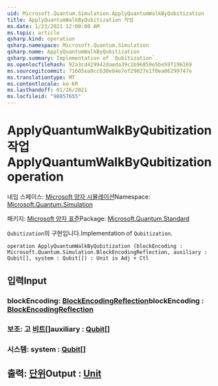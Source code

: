 ```yaml
---
uid: Microsoft.Quantum.Simulation.ApplyQuantumWalkByQubitization
title: ApplyQuantumWalkByQubitization 작업
ms.date: 1/23/2021 12:00:00 AM
ms.topic: article
qsharp.kind: operation
qsharp.namespace: Microsoft.Quantum.Simulation
qsharp.name: ApplyQuantumWalkByQubitization
qsharp.summary: Implementation of `Qubitization`.
ms.openlocfilehash: 92a3cd429942daeda39c1b96859e5be59f196169
ms.sourcegitcommit: 71605ea9cc630e84e7ef29027e1f0ea06299747e
ms.translationtype: MT
ms.contentlocale: ko-KR
ms.lasthandoff: 01/26/2021
ms.locfileid: "98857655"
---
```

# <a name="applyquantumwalkbyqubitization-operation"></a><span data-ttu-id="b6da5-102">ApplyQuantumWalkByQubitization 작업</span><span class="sxs-lookup"><span data-stu-id="b6da5-102">ApplyQuantumWalkByQubitization operation</span></span>

<span data-ttu-id="b6da5-103">네임 스페이스: [Microsoft 양자 시뮬레이션](xref:Microsoft.Quantum.Simulation)</span><span class="sxs-lookup"><span data-stu-id="b6da5-103">Namespace: [Microsoft.Quantum.Simulation](xref:Microsoft.Quantum.Simulation)</span></span>

<span data-ttu-id="b6da5-104">패키지: [Microsoft 양자 표준](https://nuget.org/packages/Microsoft.Quantum.Standard)</span><span class="sxs-lookup"><span data-stu-id="b6da5-104">Package: [Microsoft.Quantum.Standard](https://nuget.org/packages/Microsoft.Quantum.Standard)</span></span>


<span data-ttu-id="b6da5-105">`Qubitization`의 구현입니다.</span><span class="sxs-lookup"><span data-stu-id="b6da5-105">Implementation of `Qubitization`.</span></span>

```qsharp
operation ApplyQuantumWalkByQubitization (blockEncoding : Microsoft.Quantum.Simulation.BlockEncodingReflection, auxiliary : Qubit[], system : Qubit[]) : Unit is Adj + Ctl
```


## <a name="input"></a><span data-ttu-id="b6da5-106">입력</span><span class="sxs-lookup"><span data-stu-id="b6da5-106">Input</span></span>

### <a name="blockencoding--blockencodingreflection"></a><span data-ttu-id="b6da5-107">blockEncoding: [BlockEncodingReflection](xref:Microsoft.Quantum.Simulation.BlockEncodingReflection)</span><span class="sxs-lookup"><span data-stu-id="b6da5-107">blockEncoding : [BlockEncodingReflection](xref:Microsoft.Quantum.Simulation.BlockEncodingReflection)</span></span>




### <a name="auxiliary--qubit"></a><span data-ttu-id="b6da5-108">보조: 고 [비트](xref:microsoft.quantum.lang-ref.qubit)[]</span><span class="sxs-lookup"><span data-stu-id="b6da5-108">auxiliary : [Qubit](xref:microsoft.quantum.lang-ref.qubit)[]</span></span>




### <a name="system--qubit"></a><span data-ttu-id="b6da5-109">시스템: [](xref:microsoft.quantum.lang-ref.qubit)</span><span class="sxs-lookup"><span data-stu-id="b6da5-109">system : [Qubit](xref:microsoft.quantum.lang-ref.qubit)[]</span></span>





## <a name="output--unit"></a><span data-ttu-id="b6da5-110">출력: [단위](xref:microsoft.quantum.lang-ref.unit)</span><span class="sxs-lookup"><span data-stu-id="b6da5-110">Output : [Unit](xref:microsoft.quantum.lang-ref.unit)</span></span>

